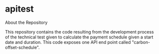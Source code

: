 # apitest

About the Repository

This repository contains the code resulting from the development process of the
technical test given to calculate the payment schedule given a start date and duration. 
This code exposes one API end point called "carbon-offset-schedule".
